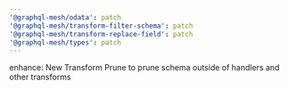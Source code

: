 ```yaml
---
'@graphql-mesh/odata': patch
'@graphql-mesh/transform-filter-schema': patch
'@graphql-mesh/transform-replace-field': patch
'@graphql-mesh/types': patch
---
```


enhance: New Transform Prune to prune schema outside of handlers and other transforms

